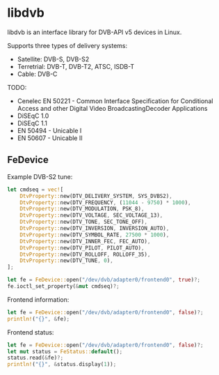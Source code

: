 # libdvb

libdvb is an interface library for DVB-API v5 devices in Linux.

Supports three types of delivery systems:

- Satellite: DVB-S, DVB-S2
- Terretrial: DVB-T, DVB-T2, ATSC, ISDB-T
- Cable: DVB-C

TODO:

- Cenelec EN 50221 - Common Interface Specification for Conditional Access and
  other Digital Video BroadcastingDecoder Applications
- DiSEqC 1.0
- DiSEqC 1.1
- EN 50494 - Unicable I
- EN 50607 - Unicable II

## FeDevice

Example DVB-S2 tune:

```rust
let cmdseq = vec![
    DtvProperty::new(DTV_DELIVERY_SYSTEM, SYS_DVBS2),
    DtvProperty::new(DTV_FREQUENCY, (11044 - 9750) * 1000),
    DtvProperty::new(DTV_MODULATION, PSK_8),
    DtvProperty::new(DTV_VOLTAGE, SEC_VOLTAGE_13),
    DtvProperty::new(DTV_TONE, SEC_TONE_OFF),
    DtvProperty::new(DTV_INVERSION, INVERSION_AUTO),
    DtvProperty::new(DTV_SYMBOL_RATE, 27500 * 1000),
    DtvProperty::new(DTV_INNER_FEC, FEC_AUTO),
    DtvProperty::new(DTV_PILOT, PILOT_AUTO),
    DtvProperty::new(DTV_ROLLOFF, ROLLOFF_35),
    DtvProperty::new(DTV_TUNE, 0),
];

let fe = FeDevice::open("/dev/dvb/adapter0/frontend0", true)?;
fe.ioctl_set_property(&mut cmdseq)?;
```

Frontend information:

```rust
let fe = FeDevice::open("/dev/dvb/adapter0/frontend0", false)?;
println!("{}", &fe);
```

Frontend status:

```rust
let fe = FeDevice::open("/dev/dvb/adapter0/frontend0", false)?;
let mut status = FeStatus::default();
status.read(&fe)?;
println!("{}", &status.display(1));
```

